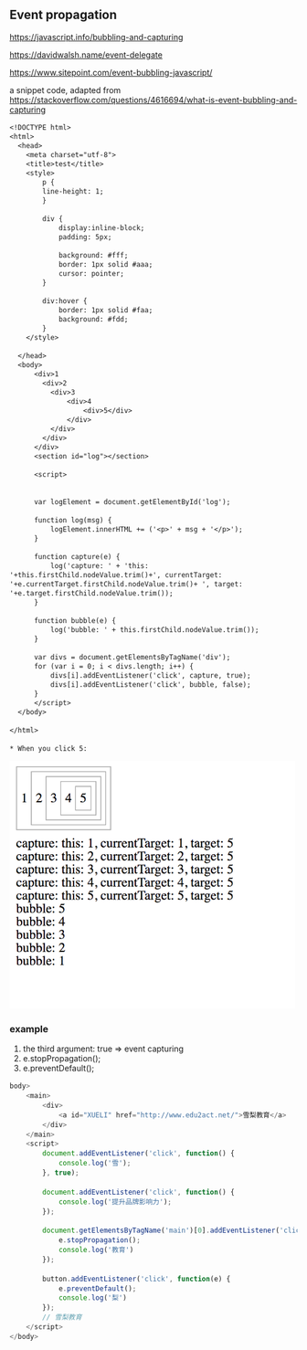 ## Event propagation
https://javascript.info/bubbling-and-capturing

https://davidwalsh.name/event-delegate

https://www.sitepoint.com/event-bubbling-javascript/

a snippet code, adapted from https://stackoverflow.com/questions/4616694/what-is-event-bubbling-and-capturing

```
<!DOCTYPE html>
<html>
  <head>
    <meta charset="utf-8">
    <title>test</title>
    <style>
        p {
        line-height: 1;
        }

        div {
            display:inline-block;
            padding: 5px;

            background: #fff;
            border: 1px solid #aaa;
            cursor: pointer;
        }

        div:hover {
            border: 1px solid #faa;
            background: #fdd;
        }
    </style>

  </head>
  <body>
      <div>1
        <div>2
          <div>3
              <div>4
                  <div>5</div>
              </div>
          </div>
        </div>
      </div>
      <section id="log"></section>

      <script>


      var logElement = document.getElementById('log');

      function log(msg) {
          logElement.innerHTML += ('<p>' + msg + '</p>');
      }

      function capture(e) {
          log('capture: ' + 'this: '+this.firstChild.nodeValue.trim()+', currentTarget:  '+e.currentTarget.firstChild.nodeValue.trim()+ ', target: '+e.target.firstChild.nodeValue.trim());
      }

      function bubble(e) {
          log('bubble: ' + this.firstChild.nodeValue.trim());
      }

      var divs = document.getElementsByTagName('div');
      for (var i = 0; i < divs.length; i++) {
          divs[i].addEventListener('click', capture, true);
          divs[i].addEventListener('click', bubble, false);
      }
      </script>
  </body>

</html>

* When you click 5:

```
<img src="https://github.com/zhaaaa7/javascript/blob/master/img/event.png" alt="event" width="500px"/>

### example
1. the third argument: true => event capturing
2.  e.stopPropagation();
3.  e.preventDefault();

```javascript
body>
    <main>
        <div>
            <a id="XUELI" href="http://www.edu2act.net/">雪梨教育</a>
        </div>
    </main>
    <script>
        document.addEventListener('click', function() {
            console.log('雪');
        }, true);

        document.addEventListener('click', function() {
            console.log('提升品牌影响力');
        });

        document.getElementsByTagName('main')[0].addEventListener('click', function(e) {
            e.stopPropagation();
            console.log('教育')
        });

        button.addEventListener('click', function(e) {
            e.preventDefault();
            console.log('梨')
        });
        // 雪梨教育
    </script>
</body>
```
